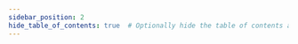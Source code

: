 ```yaml
---
sidebar_position: 2
hide_table_of_contents: true  # Optionally hide the table of contents as well
---
```

<!-- import PlaygroundDemo from '@site/src/components/PlaygroundDemo';

<PlaygroundDemo></PlaygroundDemo> -->

